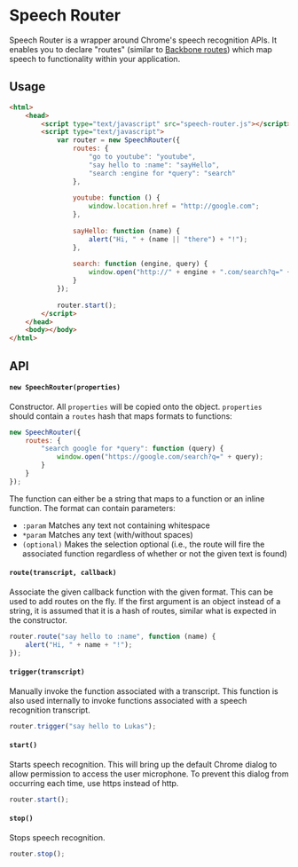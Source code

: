 # Speech Router

Speech Router is a wrapper around Chrome's speech recognition APIs. It enables you to declare "routes" (similar to [Backbone routes](http://backbonejs.org/#Router-routes)) which map speech to functionality within your application.

## Usage
```html
<html>
	<head>
		<script type="text/javascript" src="speech-router.js"></script>
		<script type="text/javascript">
			var router = new SpeechRouter({
				routes: {
					"go to youtube": "youtube",
					"say hello to :name": "sayHello",
					"search :engine for *query": "search"
				},
				
				youtube: function () {
					window.location.href = "http://google.com";
				},
				
				sayHello: function (name) {
					alert("Hi, " + (name || "there") + "!");
				},
				
				search: function (engine, query) {
					window.open("http://" + engine + ".com/search?q=" + query);
				}
			});
			
			router.start();
		</script>
	</head>
	<body></body>
</html>
```

## API

#### `new SpeechRouter(properties)`
Constructor. All `properties` will be copied onto the object. `properties` should contain a `routes` hash that maps formats to functions:
```javascript
new SpeechRouter({
	routes: {
		"search google for *query": function (query) {
			window.open("https://google.com/search?q=" + query);
		}
	}
});
```
The function can either be a string that maps to a function or an inline function. The format can contain parameters:
- `:param` Matches any text not containing whitespace
- `*param` Matches any text (with/without spaces)
- `(optional)` Makes the selection optional (i.e., the route will fire the associated function regardless of whether or not the given text is found)

#### `route(transcript, callback)`
Associate the given callback function with the given format. This can be used to add routes on the fly. If the first argument is an object instead of a string, it is assumed that it is a hash of routes, similar what is expected in the constructor.
```javascript
router.route("say hello to :name", function (name) {
	alert("Hi, " + name + "!");
});
```

#### `trigger(transcript)`
Manually invoke the function associated with a transcript. This function is also used internally to invoke functions associated with a speech recognition transcript.
```javascript
router.trigger("say hello to Lukas");
```

#### `start()`
Starts speech recognition. This will bring up the default Chrome dialog to allow permission to access the user microphone. To prevent this dialog from occurring each time, use https instead of http.
```javascript
router.start();
```

#### `stop()`
Stops speech recognition.
```javascript
router.stop();
```